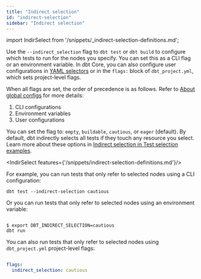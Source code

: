 ```yaml
---
title: "Indirect selection"
id: "indirect-selection"
sidebar: "Indirect selection"
---
```


import IndirSelect from '/snippets/_indirect-selection-definitions.md';

Use the `--indirect_selection` flag to `dbt test` or `dbt build` to configure which tests to run for the nodes you specify. You can set this as a CLI flag or an environment variable. In dbt Core, you can also configure user configurations in [YAML selectors](/reference/node-selection/yaml-selectors) or in the `flags:` block of `dbt_project.yml`, which sets project-level flags.

When all flags are set, the order of precedence is as follows. Refer to [About global configs](/reference/global-configs/about-global-configs) for more details:

1. CLI configurations
1. Environment variables
1. User configurations

You can set the flag to: `empty`, `buildable`, `cautious`, or `eager` (default). By default, dbt indirectly selects all tests if they touch any resource you select. Learn more about these options in [Indirect selection in Test selection examples](/reference/node-selection/test-selection-examples?indirect-selection-mode=empty#indirect-selection).

<IndirSelect features={'/snippets/indirect-selection-definitions.md'}/>

For example, you can run tests that only refer to selected nodes using a CLI configuration:

<File name='Usage'>

```shell
dbt test --indirect-selection cautious
```

</File>

Or you can run tests that only refer to selected nodes using an environment variable:

<File name='Env var'>

```text

$ export DBT_INDIRECT_SELECTION=cautious
dbt run

```

</File>

You can also run tests that only refer to selected nodes using `dbt_project.yml` project-level flags:

<File name='dbt_project.yml'>

```yaml

flags:
  indirect_selection: cautious

```

</File>


